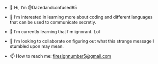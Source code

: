 - 👋 Hi, I’m @Dazedandconfused85
- 👀 I’m interested in learning more about coding and different languages that can be used to communicate secretly. 
- 🌱 I’m currently learning that I'm ignorant. Lol
- 💞️ I’m looking to collaborate on figuring out what this strange message I stumbled upon may mean. 

- 📫 How to reach me: firesignnumber5@gmail.com
<!--
Dazedandconfused85/Dazedandconfused85 is a ✨ special ✨ repository because its `README.md` (this file) appears on your GitHub profile.
You can click the Preview link to take a look at your changes.
--->
